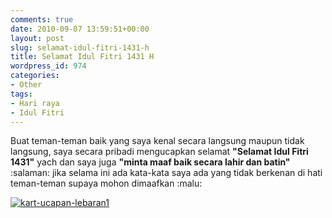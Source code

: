 ```yaml
---
comments: true
date: 2010-09-07 13:59:51+00:00
layout: post
slug: selamat-idul-fitri-1431-h
title: Selamat Idul Fitri 1431 H
wordpress_id: 974
categories:
- Other
tags:
- Hari raya
- Idul Fitri
---
```


Buat teman-teman baik yang saya kenal secara langsung maupun tidak langsung, saya secara pribadi mengucapkan selamat **"Selamat Idul Fitri 1431"** yach dan saya juga **"minta maaf baik secara lahir dan batin"**  :salaman: jika selama ini ada kata-kata saya ada yang tidak berkenan di hati teman-teman supaya mohon dimaafkan   :malu: 

[![kart-ucapan-lebaran1](http://farm5.static.flickr.com/4104/4967195719_a21cc8dfec.jpg)](http://www.flickr.com/photos/10243554@N02/4967195719/)

